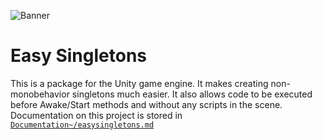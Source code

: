 ![Banner](https://github.com/user-attachments/assets/75cd7bee-3fc1-49fa-a807-d1e51b55d35d)

# Easy Singletons

This is a package for the Unity game engine. It makes creating non-monobehavior singletons much easier. It also allows code to be executed before Awake/Start methods and without any scripts in the scene.
Documentation on this project is stored in [`Documentation~/easysingletons.md`](https://github.com/arwtsh/EasySingletons/blob/main/Documentation~/easysingletons.md)
